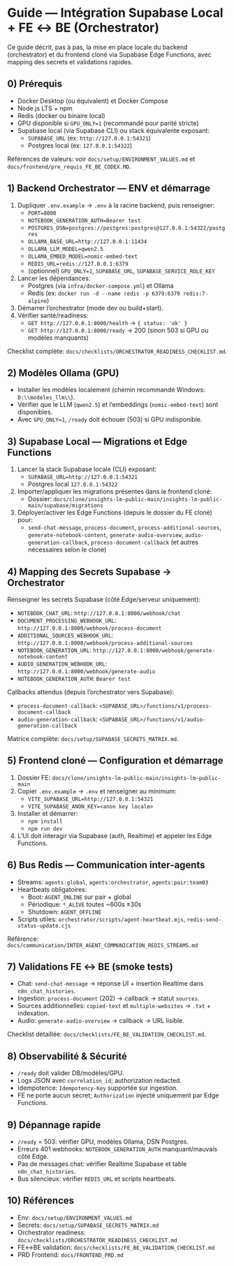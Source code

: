 # Guide — Intégration Supabase Local + FE ↔ BE (Orchestrator)

Ce guide décrit, pas à pas, la mise en place locale du backend (orchestrator) et du frontend cloné via Supabase Edge Functions, avec mapping des secrets et validations rapides.

## 0) Prérequis
- Docker Desktop (ou équivalent) et Docker Compose
- Node.js LTS + npm
- Redis (docker ou binaire local)
- GPU disponible si `GPU_ONLY=1` (recommandé pour parité stricte)
- Supabase local (via Supabase CLI) ou stack équivalente exposant:
  - `SUPABASE_URL` (ex: `http://127.0.0.1:54321`)
  - Postgres local (ex: `127.0.0.1:54322`)

Références de valeurs: voir `docs/setup/ENVIRONMENT_VALUES.md` et `docs/frontend/pre_requis_FE_BE_CODEX.MD`.

## 1) Backend Orchestrator — ENV et démarrage
1. Dupliquer `.env.example` → `.env` à la racine backend, puis renseigner:
   - `PORT=8000`
   - `NOTEBOOK_GENERATION_AUTH=Bearer test`
   - `POSTGRES_DSN=postgres://postgres:postgres@127.0.0.1:54322/postgres`
   - `OLLAMA_BASE_URL=http://127.0.0.1:11434`
   - `OLLAMA_LLM_MODEL=qwen2.5`
   - `OLLAMA_EMBED_MODEL=nomic-embed-text`
   - `REDIS_URL=redis://127.0.0.1:6379`
   - (optionnel) `GPU_ONLY=1`, `SUPABASE_URL`, `SUPABASE_SERVICE_ROLE_KEY`
2. Lancer les dépendances:
   - Postgres (via `infra/docker-compose.yml`) et Ollama
   - Redis (ex: `docker run -d --name redis -p 6379:6379 redis:7-alpine`)
3. Démarrer l’orchestrator (mode dev ou build+start).
4. Vérifier santé/readiness:
   - `GET http://127.0.0.1:8000/health` → `{ status: 'ok' }`
   - `GET http://127.0.0.1:8000/ready` → 200 (sinon 503 si GPU ou modèles manquants)

Checklist complète: `docs/checklists/ORCHESTRATOR_READINESS_CHECKLIST.md`.

## 2) Modèles Ollama (GPU)
- Installer les modèles localement (chemin recommandé Windows: `D:\\modeles_llm\\`).
- Vérifier que le LLM (`qwen2.5`) et l’embeddings (`nomic-embed-text`) sont disponibles.
- Avec `GPU_ONLY=1`, `/ready` doit échouer (503) si GPU indisponible.

## 3) Supabase Local — Migrations et Edge Functions
1. Lancer la stack Supabase locale (CLI) exposant:
   - `SUPABASE_URL=http://127.0.0.1:54321`
   - Postgres local `127.0.0.1:54322`
2. Importer/appliquer les migrations présentes dans le frontend cloné:
   - Dossier: `docs/clone/insights-lm-public-main/insights-lm-public-main/supabase/migrations`
3. Déployer/activer les Edge Functions (depuis le dossier du FE cloné) pour:
   - `send-chat-message`, `process-document`, `process-additional-sources`,
     `generate-notebook-content`, `generate-audio-overview`, `audio-generation-callback`,
     `process-document-callback` (et autres nécessaires selon le clone)

## 4) Mapping des Secrets Supabase → Orchestrator
Renseigner les secrets Supabase (côté Edge/serveur uniquement):
- `NOTEBOOK_CHAT_URL`: `http://127.0.0.1:8000/webhook/chat`
- `DOCUMENT_PROCESSING_WEBHOOK_URL`: `http://127.0.0.1:8000/webhook/process-document`
- `ADDITIONAL_SOURCES_WEBHOOK_URL`: `http://127.0.0.1:8000/webhook/process-additional-sources`
- `NOTEBOOK_GENERATION_URL`: `http://127.0.0.1:8000/webhook/generate-notebook-content`
- `AUDIO_GENERATION_WEBHOOK_URL`: `http://127.0.0.1:8000/webhook/generate-audio`
- `NOTEBOOK_GENERATION_AUTH`: `Bearer test`

Callbacks attendus (depuis l’orchestrator vers Supabase):
- `process-document-callback`: `<SUPABASE_URL>/functions/v1/process-document-callback`
- `audio-generation-callback`: `<SUPABASE_URL>/functions/v1/audio-generation-callback`

Matrice complète: `docs/setup/SUPABASE_SECRETS_MATRIX.md`.

## 5) Frontend cloné — Configuration et démarrage
1. Dossier FE: `docs/clone/insights-lm-public-main/insights-lm-public-main`
2. Copier `.env.example` → `.env` et renseigner au minimum:
   - `VITE_SUPABASE_URL=http://127.0.0.1:54321`
   - `VITE_SUPABASE_ANON_KEY=<anon key locale>`
3. Installer et démarrer:
   - `npm install`
   - `npm run dev`
4. L’UI doit interagir via Supabase (auth, Realtime) et appeler les Edge Functions.

## 6) Bus Redis — Communication inter‑agents
- Streams: `agents:global`, `agents:orchestrator`, `agents:pair:team03`
- Heartbeats obligatoires:
  - Boot: `AGENT_ONLINE` sur pair + global
  - Périodique: `*_ALIVE` toutes ~600s ±30s
  - Shutdown: `AGENT_OFFLINE`
- Scripts utiles: `orchestrator/scripts/agent-heartbeat.mjs`, `redis-send-status-update.cjs`

Référence: `docs/communication/INTER_AGENT_COMMUNICATION_REDIS_STREAMS.md`

## 7) Validations FE ↔ BE (smoke tests)
- Chat: `send-chat-message` → réponse UI + insertion Realtime dans `n8n_chat_histories`.
- Ingestion: `process-document` (202) → callback → statut `sources`.
- Sources additionnelles: `copied-text` et `multiple-websites` → `.txt` + indexation.
- Audio: `generate-audio-overview` → callback → URL lisible.

Checklist détaillée: `docs/checklists/FE_BE_VALIDATION_CHECKLIST.md`.

## 8) Observabilité & Sécurité
- `/ready` doit valider DB/modèles/GPU.
- Logs JSON avec `correlation_id`; authorization redacted.
- Idempotence: `Idempotency-Key` supportée sur ingestion.
- FE ne porte aucun secret; `Authorization` injecté uniquement par Edge Functions.

## 9) Dépannage rapide
- `/ready` = 503: vérifier GPU, modèles Ollama, DSN Postgres.
- Erreurs 401 webhooks: `NOTEBOOK_GENERATION_AUTH` manquant/mauvais côté Edge.
- Pas de messages chat: vérifier Realtime Supabase et table `n8n_chat_histories`.
- Bus silencieux: vérifier `REDIS_URL` et scripts heartbeats.

## 10) Références
- Env: `docs/setup/ENVIRONMENT_VALUES.md`
- Secrets: `docs/setup/SUPABASE_SECRETS_MATRIX.md`
- Orchestrator readiness: `docs/checklists/ORCHESTRATOR_READINESS_CHECKLIST.md`
- FE↔BE validation: `docs/checklists/FE_BE_VALIDATION_CHECKLIST.md`
- PRD Frontend: `docs/FRONTEND_PRD.md`
